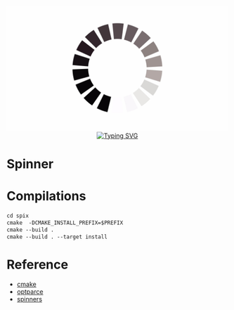 <div align="center">
<img
  src="./.img/loading.jpg"
  alt="Logo"/>
</div>

<div align="center">
<a href="https://git.io/typing-svg"><img src="https://readme-typing-svg.demolab.com?font=Rubik+Wet+Paint&size=35&pause=1000&color=F77432&background=13520F00&center=verdadero&vCenter=FALSO&repeat=&random=&width=500&lines=loading" alt="Typing SVG" /></a>
</div>


# Spinner



# Compilations 
```
cd spix
cmake  -DCMAKE_INSTALL_PREFIX=$PREFIX 
cmake --build .
cmake --build . --target install 
``` 

# Reference 
- [cmake](https://cmake.org/cmake/help/book/mastering-cmake/chapter/Writing%20CMakeLists%20Files.html) 
- [optparce](url)
- [spinners](url) 
